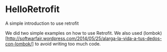 HelloRetrofit
=============

A simple introduction to use retrofit


We did two simple examples on how to use Retrofit. We also used (lombok)[http://softwarfair.wordpress.com/2014/05/25/alarga-la-vida-a-tus-dedos-con-lombok/] to avoid writing too much code.
